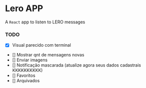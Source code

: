# Lero APP

A `React` app to listen to LERO messages

### TODO

 - [x] Visual parecido com terminal
 - [] Mostrar qnt de mensagens novas
 - [] Enviar imagens
 - [] Notificação mascarada (atualize agora seus dados cadastrais KKKKKKKKKK)
 - [] Favoritos
 - [] Arquivados
